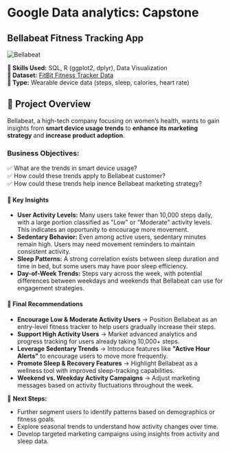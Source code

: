 # Google Data analytics: Capstone
## Bellabeat Fitness Tracking App
![Bellabeat](https://github.com/KittimaRodriguez/data-analytics-case-study/blob/main/bellabeat-case-study/1*SjEGKrjDp7skk4URhzW5Nw.png)

**📝 Skills Used:** SQL, R (ggplot2, dplyr), Data Visualization  
**📂 Dataset:** [FitBit Fitness Tracker Data](https://www.kaggle.com/datasets/arashnic/fitbit)  
**📂 Type:** Wearable device data (steps, sleep, calories, heart rate)  

## 📌 Project Overview  
Bellabeat, a high-tech company focusing on women’s health, wants to gain insights from **smart device usage trends** to **enhance its marketing strategy** and **increase product adoption**.  

### **Business Objectives:**  
✅ What are the trends in smart device usage?  
✅ How could these trends apply to Bellabeat customer?  
✅ How could these trends help inence Bellabeat marketing strategy?

#### **📌 Key Insights**  
- **User Activity Levels:** Many users take fewer than 10,000 steps daily, with a large portion classified as "Low" or "Moderate" activity levels. This indicates an opportunity to encourage more movement.
- **Sedentary Behavior:** Even among active users, sedentary minutes remain high. Users may need movement reminders to maintain consistent activity.
- **Sleep Patterns:** A strong correlation exists between sleep duration and time in bed, but some users may have poor sleep efficiency.
- **Day-of-Week Trends:** Steps vary across the week, with potential differences between weekdays and weekends that Bellabeat can use for engagement strategies.

#### **🚀 Final Recommendations**  
- **Encourage Low & Moderate Activity Users** → Position Bellabeat as an entry-level fitness tracker to help users gradually increase their steps.
- **Support High Activity Users** → Market advanced analytics and progress tracking for users already taking 10,000+ steps.
- **Leverage Sedentary Trends** → Introduce features like **"Active Hour Alerts"** to encourage users to move more frequently.
- **Promote Sleep & Recovery Features** → Highlight Bellabeat as a wellness tool with improved sleep-tracking capabilities.
- **Weekend vs. Weekday Activity Campaigns** → Adjust marketing messages based on activity fluctuations throughout the week.

🚀 **Next Steps:**  
- Further segment users to identify patterns based on demographics or fitness goals.
- Explore seasonal trends to understand how activity changes over time.
- Develop targeted marketing campaigns using insights from activity and sleep data.

